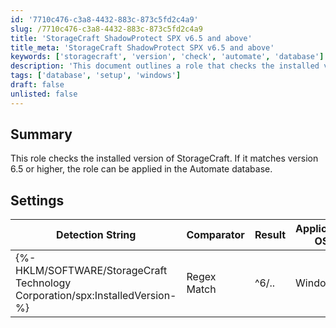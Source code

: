 ```yaml
---
id: '7710c476-c3a8-4432-883c-873c5fd2c4a9'
slug: /7710c476-c3a8-4432-883c-873c5fd2c4a9
title: 'StorageCraft ShadowProtect SPX v6.5 and above'
title_meta: 'StorageCraft ShadowProtect SPX v6.5 and above'
keywords: ['storagecraft', 'version', 'check', 'automate', 'database']
description: 'This document outlines a role that checks the installed version of StorageCraft and ensures it meets the requirement of version 6.5 or higher before applying it to the Automate database.'
tags: ['database', 'setup', 'windows']
draft: false
unlisted: false
---
```


## Summary

This role checks the installed version of StorageCraft. If it matches version 6.5 or higher, the role can be applied in the Automate database.

## Settings

| Detection String                                         | Comparator    | Result | Applicable OS |
|---------------------------------------------------------|---------------|--------|----------------|
| \{%-HKLM/SOFTWARE/StorageCraft Technology Corporation/spx:InstalledVersion-%} | Regex Match | ^6/.. | Windows        |
